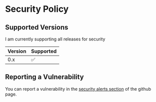 # Security Policy

## Supported Versions

I am currently supporting all releases for security

| Version | Supported          |
| ------- | ------------------ |
| 0.x     | :white_check_mark: |

## Reporting a Vulnerability
You can report a vulnerability in the [security alerts section](https://github.com/pjackson3/vident/network/alerts) of the github page. 
